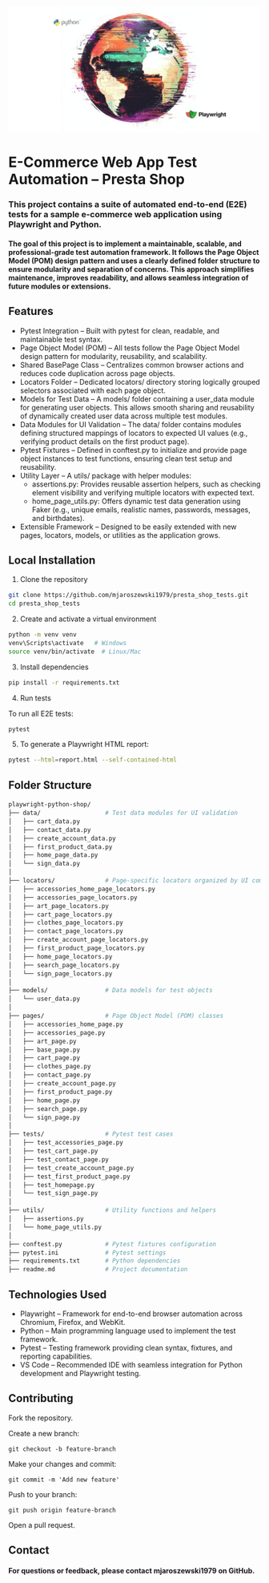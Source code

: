 ![caption](https://github.com/mjaroszewski1979/presta_shop_tests/blob/main/presta_shop_tests_img.jpg)

# E-Commerce Web App Test Automation – Presta Shop

### This project contains a suite of automated end-to-end (E2E) tests for a sample e-commerce web application using Playwright and Python.

#### The goal of this project is to implement a maintainable, scalable, and professional-grade test automation framework. It follows the Page Object Model (POM) design pattern and uses a clearly defined folder structure to ensure modularity and separation of concerns. This approach simplifies maintenance, improves readability, and allows seamless integration of future modules or extensions.

## Features
* Pytest Integration – Built with pytest for clean, readable, and maintainable test syntax.
* Page Object Model (POM) – All tests follow the Page Object Model design pattern for modularity, reusability, and scalability.
* Shared BasePage Class – Centralizes common browser actions and reduces code duplication across page objects.
* Locators Folder – Dedicated locators/ directory storing logically grouped selectors associated with each page object.
* Models for Test Data – A models/ folder containing a user_data module for generating user objects. This allows smooth sharing and reusability of dynamically created user data across multiple test modules.
* Data Modules for UI Validation – The data/ folder contains modules defining structured mappings of locators to expected UI values (e.g., verifying product details on the first product page).
* Pytest Fixtures – Defined in conftest.py to initialize and provide page object instances to test functions, ensuring clean test setup and reusability.
* Utility Layer – A utils/ package with helper modules:
  * assertions.py: Provides reusable assertion helpers, such as checking element visibility and verifying multiple locators with expected text.
  * home_page_utils.py: Offers dynamic test data generation using Faker (e.g., unique emails, realistic names, passwords, messages, and birthdates).
* Extensible Framework – Designed to be easily extended with new pages, locators, models, or utilities as the application grows.

## Local Installation
1. Clone the repository
```bash
git clone https://github.com/mjaroszewski1979/presta_shop_tests.git
cd presta_shop_tests
```

2. Create and activate a virtual environment
```bash
python -m venv venv
venv\Scripts\activate   # Windows
source venv/bin/activate  # Linux/Mac
```

3. Install dependencies
```bash
pip install -r requirements.txt
```

4. Run tests

To run all E2E tests:

```bash
pytest
```

5. To generate a Playwright HTML report:

```bash
pytest --html=report.html --self-contained-html
```

## Folder Structure
```bash
playwright-python-shop/
├── data/                  # Test data modules for UI validation
│   ├── cart_data.py
│   ├── contact_data.py
│   ├── create_account_data.py
│   ├── first_product_data.py
│   ├── home_page_data.py
│   └── sign_data.py
│
├── locators/              # Page-specific locators organized by UI component
│   ├── accessories_home_page_locators.py
│   ├── accessories_page_locators.py
│   ├── art_page_locators.py
│   ├── cart_page_locators.py
│   ├── clothes_page_locators.py
│   ├── contact_page_locators.py
│   ├── create_account_page_locators.py
│   ├── first_product_page_locators.py
│   ├── home_page_locators.py
│   ├── search_page_locators.py
│   └── sign_page_locators.py
│
├── models/                # Data models for test objects
│   └── user_data.py
│
├── pages/                 # Page Object Model (POM) classes
│   ├── accessories_home_page.py
│   ├── accessories_page.py
│   ├── art_page.py
│   ├── base_page.py
│   ├── cart_page.py
│   ├── clothes_page.py
│   ├── contact_page.py
│   ├── create_account_page.py
│   ├── first_product_page.py
│   ├── home_page.py
│   ├── search_page.py
│   └── sign_page.py
│
├── tests/                 # Pytest test cases
│   ├── test_accessories_page.py
│   ├── test_cart_page.py
│   ├── test_contact_page.py
│   ├── test_create_account_page.py
│   ├── test_first_product_page.py
│   ├── test_homepage.py
│   └── test_sign_page.py
│
├── utils/                 # Utility functions and helpers
│   ├── assertions.py
│   └── home_page_utils.py
│
├── conftest.py            # Pytest fixtures configuration
├── pytest.ini             # Pytest settings
├── requirements.txt       # Python dependencies
├── readme.md              # Project documentation
```

## Technologies Used
* Playwright – Framework for end-to-end browser automation across Chromium, Firefox, and WebKit.
* Python – Main programming language used to implement the test framework.
* Pytest – Testing framework providing clean syntax, fixtures, and reporting capabilities.
* VS Code – Recommended IDE with seamless integration for Python development and Playwright testing.

## Contributing
Fork the repository.

Create a new branch:
```
git checkout -b feature-branch
```

Make your changes and commit:
```
git commit -m 'Add new feature'
```

Push to your branch:
```
git push origin feature-branch
```

Open a pull request.

## Contact
#### For questions or feedback, please contact mjaroszewski1979 on GitHub.

